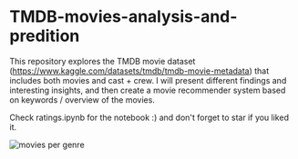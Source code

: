 # TMDB-movies-analysis-and-predition

This repository explores the TMDB movie dataset (https://www.kaggle.com/datasets/tmdb/tmdb-movie-metadata) that includes both movies and cast + crew. 
I will present different findings and interesting insights, and then create a movie recommender system based on keywords / overview of the movies.

Check ratings.ipynb for the notebook :) and don't forget to star if you liked it.

![movies per genre](https://user-images.githubusercontent.com/101622750/225748237-02a6bc95-a2ac-4ac0-83f0-ca1340abea6e.png)




